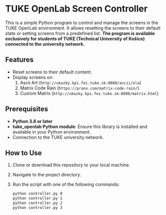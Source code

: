 # TUKE OpenLab Screen Controller

This is a simple Python program to control and manage the screens in the TUKE OpenLab environment. It allows resetting the screens to their default state or setting screens from a predefined list. **The program is available exclusively for students of TUKE (Technical University of Košice) connected to the university network.**

## Features
- Reset screens to their default content.
- Display screens on:
  1. Ascii Art (`http://ukazky.kpi.fei.tuke.sk:8080/ascii/ola`)
  2. Matrix Code Rain (`https://pranx.com/matrix-code-rain/`)
  3. Custom Matrix (`http://ukazky.kpi.fei.tuke.sk:8080/matrix.html`)

## Prerequisites
- **Python 3.8 or later**
- **tuke_openlab Python module**: Ensure this library is installed and available in your Python environment.
- Connection to the TUKE university network.

## How to Use
1. Clone or download this repository to your local machine.
2. Navigate to the project directory.
3. Run the script with one of the following commands:
   
   ```bash
   python controller.py 0
   python controller.py 1
   python controller.py 2
   python controller.py 3
   
